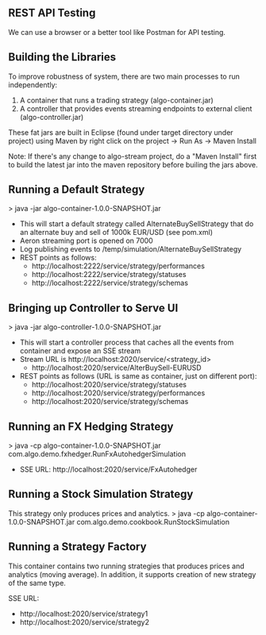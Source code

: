 <h2>REST API Testing</h2>
We can use a browser or a better tool like Postman for API testing.

<h2>Building the Libraries</h2>

To improve robustness of system, there are two main processes to run independently:
1. A container that runs a trading strategy (algo-container.jar)
2. A controller that provides events streaming endpoints to external client (algo-controller.jar)

These fat jars are built in Eclipse (found under target directory under project) using Maven by right click on the project -> Run As -> Maven Install

Note: If there's any change to algo-stream project, do a "Maven Install" first to build the latest jar into the maven repository before builing the jars above.

<h2>Running a Default Strategy</h2>
> java -jar algo-container-1.0.0-SNAPSHOT.jar

 * This will start a default strategy called AlternateBuySellStrategy that do an alternate buy and sell of 1000k EUR/USD (see pom.xml)
 * Aeron streaming port is opened on 7000
 * Log publishing events to /temp/simulation/AlternateBuySellStrategy
 * REST points as follows:
      * http://localhost:2222/service/strategy/performances
      * http://localhost:2222/service/strategy/statuses
      * http://localhost:2222/service/strategy/schemas

<h2>Bringing up Controller to Serve UI</h2>
> java -jar algo-controller-1.0.0-SNAPSHOT.jar

 * This will start a controller process that caches all the events from container and expose an SSE stream
 * Stream URL is http://localhost:2020/service/<strategy_id>
     * http://localhost:2020/service/AlterBuySell-EURUSD
 * REST points as follows (URL is same as container, just on different port):
     * http://localhost:2020/service/strategy/statuses
     * http://localhost:2020/service/strategy/performances
     * http://localhost:2020/service/strategy/schemas


<h2>Running an FX Hedging Strategy</h2>
> java -cp algo-container-1.0.0-SNAPSHOT.jar com.algo.demo.fxhedger.RunFxAutohedgerSimulation

  * SSE URL: http://localhost:2020/service/FxAutohedger


<h2>Running a Stock Simulation Strategy</h2>
This strategy only produces prices and analytics.
> java -cp algo-container-1.0.0-SNAPSHOT.jar com.algo.demo.cookbook.RunStockSimulation


<h2>Running a Strategy Factory</h2>
This container contains two running strategies that produces prices and analytics (moving average). In addition, it supports creation of new strategy of the same type. 

SSE URL:
  * http://localhost:2020/service/strategy1
  * http://localhost:2020/service/strategy2
